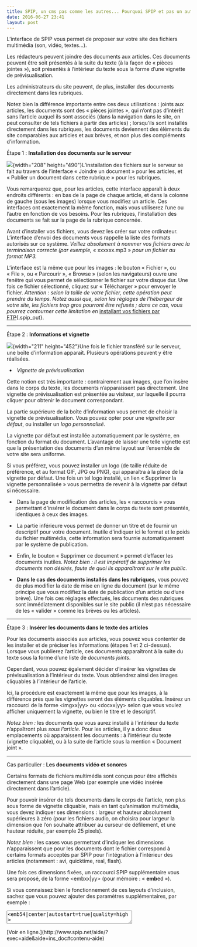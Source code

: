 ```yaml
---
title: SPIP, un cms pas comme les autres... Pourquoi SPIP et pas un autre ? Partie 8, Joindre des documents multimédia
date: 2016-06-27 23:41
layout: post
---
```


L’interface de SPIP vous permet de proposer sur votre site des fichiers
multimédia (son, vidéo, textes...).

Les rédacteurs peuvent joindre des documents aux articles. Ces documents
peuvent être soit présentés à la suite du texte (à la façon de « pièces
jointes »), soit présentés à l’intérieur du texte sous la forme d’une
vignette de prévisualisation.

Les administrateurs du site peuvent, de plus, installer des documents
directement dans les rubriques.

Notez bien la différence importante entre ces deux utilisations : joints
aux articles, les documents sont des « pièces jointes », qui n’ont pas
d’intérêt sans l’article auquel ils sont associés (dans la navigation
dans le site, on peut consulter de tels fichiers à partir des
articles) ; lorsqu’ils sont installés directement dans les rubriques,
les documents deviennent des éléments du site comparables aux articles
et aux brèves, et non plus des compléments d’information.

<!--more-->

Étape 1 : **Installation des documents sur le serveur**

![](http://www.spip.net/local/cache-vignettes/L208xH490/ins_doc1gif-f558-92b09.gif){width="208"
height="490"}L’installation des fichiers sur le serveur se fait au
travers de l’interface « Joindre un document » pour les articles, et
« Publier un document dans cette rubrique » pour les rubriques.

Vous remarquerez que, pour les articles, cette interface apparaît à deux
endroits différents : en bas de la page de chaque article, et dans la
colonne de gauche (sous les images) lorsque vous modifiez un article.
Ces interfaces ont exactement la même fonction, mais vous utiliserez
l’une ou l’autre en fonction de vos besoins. Pour les rubriques,
l’installation des documents se fait sur la page de la rubrique
concernée.

Avant d’installer vos fichiers, vous devez les créer sur votre
ordinateur. L’interface d’envoi des documents vous rappelle la liste des
formats autorisés sur ce système. *Veillez absolument à nommer vos
fichiers avec la terminaison correcte (par exemple,* « xxxxxx.mp3 »
*pour un fichier au format MP3.*

L’interface est la même que pour les images : le bouton « Fichier », ou
« File », ou « Parcourir », « Browse » (selon les navigateurs) ouvre une
fenêtre qui vous permet de sélectionner le fichier sur votre disque dur.
Une fois ce fichier sélectionné, cliquez sur « Télécharger » pour
envoyer le fichier. *Attention : selon la taille de votre fichier, cette
opération peut prendre du temps. Notez aussi que, selon les réglages de
l’hébergeur de votre site, les fichiers trop gros pourront être
refusés ; dans ce cas, vous pourrez contourner cette limitation en*
[installant vos fichiers par
FTP](http://www.spip.net/ecrire/?exec=aide&aide=ins_upload&var_lang=fr){.spip_out}.

------------------------------------------------------------------------

Étape 2 : **Informations et vignette**

![](http://www.spip.net/local/cache-vignettes/L211xH452/ins_doc2gif-b01a-3d413.gif){width="211"
height="452"}Une fois le fichier transféré sur le serveur, une boîte
d’information apparaît. Plusieurs opérations peuvent y être réalisées.

-  *Vignette de prévisualisation*

Cette notion est très importante : contrairement aux images, que l’on
insère dans le corps du texte, les documents n’apparaissent pas
directement. Une vignette de prévisualisation est présentée au visiteur,
sur laquelle il pourra cliquer pour obtenir le document correspondant.

La partie supérieure de la boîte d’information vous permet de choisir la
vignette de prévisualisation. Vous pouvez opter pour une *vignette par
défaut*, ou installer un *logo personnalisé*.

La vignette par défaut est installée automatiquement par le système, en
fonction du format du document. L’avantage de laisser une telle vignette
est que la présentation des documents d’un même layout sur l’ensemble de
votre site sera uniforme.

Si vous préférez, vous pouvez installer un logo (de taille réduite de
préférence, et au format GIF, JPG ou PNG), qui apparaîtra à la place de
la vignette par défaut. Une fois un tel logo installé, un lien
« Supprimer la vignette personnalisée » vous permettra de revenir à la
vignette par défaut si nécessaire.

-  Dans la page de modification des articles, les « raccourcis » vous
permettant d’insérer le document dans le corps du texte sont présentés,
identiques à ceux des images.

-  La partie inférieure vous permet de donner un titre et de fournir un
descriptif pour votre document. Inutile d’indiquer ici le format et le
poids du fichier multimédia, cette information sera fournie
automatiquement par le système de publication.

-  Enfin, le bouton « Supprimer ce document » permet d’effacer les
documents inutiles. *Notez bien : il est impératif de supprimer les
documents non désirés, faute de quoi ils apparaîtront sur le site
public.*

-  **Dans le cas des documents installés dans les rubriques,** vous
pouvez de plus modifier la date de mise en ligne du document (sur le
même principe que vous modifiez la date de publication d’un article ou
d’une brève). Une fois ces réglages effectués, les documents des
rubriques sont immédiatement disponibles sur le site public (il n’est
pas nécessaire de les « valider » comme les brèves ou les articles).

------------------------------------------------------------------------

Étape 3 : **Insérer les documents dans le texte des articles**

Pour les documents associés aux articles, vous pouvez vous contenter de
les installer et de préciser les informations (étapes 1 et 2 ci-dessus).
Lorsque vous publierez l’article, ces documents apparaîtront à la suite
du texte sous la forme d’une liste de *documents joints*.

Cependant, vous pouvez également décider d’insérer les vignettes de
prévisualisation à l’intérieur du texte. Vous obtiendrez ainsi des
images cliquables à l’intérieur de l’article.

Ici, la procédure est exactement la même que pour les images, à la
différence près que les vignettes seront des éléments cliquables.
Insérez un raccourci de la forme &lt;imgxx|yy&gt; ou &lt;docxx|yy&gt;
selon que vous voulez afficher uniquement la vignette, ou bien le titre
et le descriptif.

*Notez bien :* les documents que vous aurez installé à l’intérieur du
texte n’appaîtront plus *sous l’article*. Pour les articles, il y a donc
deux emplacements où apparaissent les documents : à l’intérieur du texte
(vignette cliquable), ou à la suite de l’article sous la mention
« Document joint ».

------------------------------------------------------------------------

Cas particulier : **Les documents vidéo et sonores**

Certains formats de fichiers multimédia sont conçus pour être affichés
directement dans une page Web (par exemple une vidéo insérée directement
dans l’article).

Pour pouvoir insérer de tels documents dans le corps de l’article, non
plus sous forme de vignette cliquable, mais en tant qu’animation
multimédia, vous devez indiquer ses dimensions : largeur et hauteur
absolument supérieures à zéro (pour les fichiers audio, on choisira pour
largeur la dimension que l’on souhaite attribuer au curseur de
défilement, et une hauteur réduite, par exemple 25 pixels).

*Notez bien :* les cases vous permettant d’indiquer les dimensions
n’apparaissent que pour les documents dont le fichier correspond à
certains formats acceptés par SPIP pour l’intégration à l’intérieur des
articles (notamment : avi, quicktime, real, flash).

Une fois ces dimensions fixées, un raccourci SPIP supplémentaire vous
sera proposé, de la forme &lt;embxx|yy&gt; (pour mémoire :
« **emb**ed »).

Si vous connaissez bien le fonctionnement de ces layouts d’inclusion,
sachez que vous pouvez ajouter des paramètres supplémentaires, par
exemple :

<p>
<textarea class="spip_cadre" cols="40" dir="ltr" readonly="readonly" rows="2">
&lt;emb54|center|autostart=true|quality=high&gt;

</textarea>
</p>
[Voir en
ligne.](http://www.spip.net/aide/?exec=aide&aide=ins_doc#contenu-aide)
